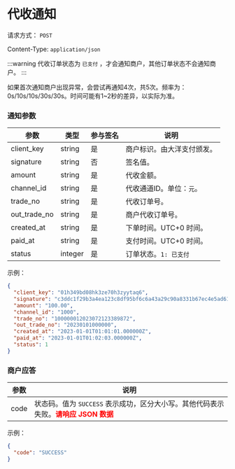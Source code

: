 # 代收通知

请求方式： `POST`

Content-Type: `application/json`

:::warning
代收订单状态为 `已支付` ，才会通知商户，其他订单状态不会通知商户。
:::

如果首次通知商户出现异常，会尝试再通知4次，共5次。频率为：0s/10s/10s/30s/30s。时间可能有1~2秒的差异，以实际为准。

### 通知参数

| 参数           | 类型      | 参与签名  | 说明                  |
|--------------|---------|-------|---------------------|
| client_key   | string  | 是     | 商户标识。由大洋支付颁发。       |
| signature    | string  | 否     | 签名值。                |
| amount       | string  | 是     | 代收金额。               |
| channel_id   | string  | 是     | 代收通道ID。单位：`元`。      |
| trade_no     | string  | 是     | 代收订单号。              |
| out_trade_no | string  | 是     | 商户代收订单号。            |
| created_at   | string  | 是     | 下单时间。UTC+0 时间。      |
| paid_at      | string  | 是     | 支付时间。UTC+0 时间。      |
| status       | integer | 是     | 订单状态。`1: 已支付`       |

示例：

```json
{
  "client_key": "01h349bd08hk3ze70h3zyytaq6",
  "signature": "c3ddc1f29b3a4ea123c8df95bf6c6a43a29c90a8331b67ec4e5ad61fe9cdb3b2",
  "amount": "100.00",
  "channel_id": "1000",
  "trade_no": "100000012023072123389872",
  "out_trade_no": "20230101000000",
  "created_at": "2023-01-01T01:01:01.000000Z",
  "paid_at": "2023-01-01T01:02:03.000000Z",
  "status": 1
}
```

### 商户应答

| 参数   | 说明                                                                                   |
|------|--------------------------------------------------------------------------------------|
| code | 状态码。值为 `SUCCESS` 表示成功，区分大小写。其他代码表示失败。<span style="color: red">**请响应 JSON 数据**</span> |

示例：

```json
{
  "code": "SUCCESS"
}
```
